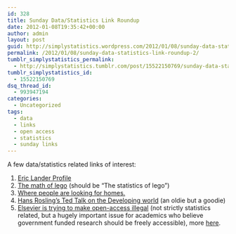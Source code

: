 ```yaml
---
id: 328
title: Sunday Data/Statistics Link Roundup
date: 2012-01-08T19:35:42+00:00
author: admin
layout: post
guid: http://simplystatistics.wordpress.com/2012/01/08/sunday-data-statistics-link-roundup-2
permalink: /2012/01/08/sunday-data-statistics-link-roundup-2/
tumblr_simplystatistics_permalink:
  - http://simplystatistics.tumblr.com/post/15522150769/sunday-data-statistics-link-roundup
tumblr_simplystatistics_id:
  - 15522150769
dsq_thread_id:
  - 993947194
categories:
  - Uncategorized
tags:
  - data
  - links
  - open access
  - statistics
  - sunday links
---
```

A few data/statistics related links of interest:

  1. <a href="http://www.nytimes.com/2012/01/03/science/broad-institute-director-finds-power-in-numbers.html?ref=science" target="_blank">Eric Lander Profile</a>
  2. <a href="http://www.wired.com/wiredscience/2012/01/the-mathematics-of-lego/" target="_blank">The math of lego</a> (should be &#8220;The statistics of lego&#8221;)
  3. <a href="http://flowingdata.com/2012/01/06/where-people-are-looking-for-homes/" target="_blank">Where people are looking for homes.</a>
  4. <a href="http://www.ted.com/talks/hans_rosling_shows_the_best_stats_you_ve_ever_seen.html" target="_blank">Hans Rosling&#8217;s Ted Talk on the Developing world</a> (an oldie but a goodie)
  5. <a href="http://www.michaeleisen.org/blog/?p=807" target="_blank">Elsevier is trying to make open-access illegal</a> (not strictly statistics related, but a hugely important issue for academics who believe government funded research should be freely accessible), more <a href="http://www.michaeleisen.org/blog/?p=837" target="_blank">here</a>. 